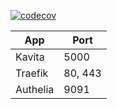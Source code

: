 [![codecov](https://codecov.io/gh/jamescammarano/coldbrew/graph/badge.svg?token=UWTDZ9FDN5)](https://codecov.io/gh/jamescammarano/coldbrew)

| App      | Port    |
| -------- | ------- |
| Kavita   | 5000    |
| Traefik  | 80, 443 |
| Authelia | 9091    |
